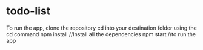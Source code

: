 # todo-list
To run the app, clone the repository
  cd into your destination folder using the cd command
  npm install   //Install all the dependencies
  npm start    //to run the app
